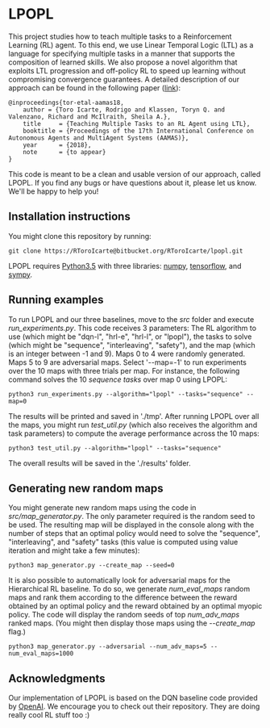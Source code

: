 # LPOPL

This project studies how to teach multiple tasks to a Reinforcement Learning (RL) agent. To this end, we use Linear Temporal Logic (LTL) as a language for specifying multiple tasks in a manner that supports the composition of learned skills. We also propose a novel algorithm that exploits LTL progression and off-policy RL to speed up learning without compromising convergence guarantees. A detailed description of our approach can be found in the following paper ([link](http://www.cs.toronto.edu/~rntoro/docs/LPOPL.pdf)):

    @inproceedings{tor-etal-aamas18,
        author = {Toro Icarte, Rodrigo and Klassen, Toryn Q. and Valenzano, Richard and McIlraith, Sheila A.},
        title     = {Teaching Multiple Tasks to an RL Agent using LTL},
        booktitle = {Proceedings of the 17th International Conference on Autonomous Agents and MultiAgent Systems (AAMAS)},
        year      = {2018},
        note      = {to appear}
    }

This code is meant to be a clean and usable version of our approach, called LPOPL. If you find any bugs or have questions about it, please let us know. We'll be happy to help you!


## Installation instructions

You might clone this repository by running:

    git clone https://RToroIcarte@bitbucket.org/RToroIcarte/lpopl.git

LPOPL requires [Python3.5](https://www.python.org/) with three libraries: [numpy](http://www.numpy.org/), [tensorflow](https://www.tensorflow.org/), and [sympy](http://www.sympy.org). 


## Running examples

To run LPOPL and our three baselines, move to the *src* folder and execute *run_experiments.py*. This code receives 3 parameters: The RL algorithm to use (which might be "dqn-l", "hrl-e", "hrl-l", or "lpopl"), the tasks to solve (which might be "sequence", "interleaving", "safety"), and the map (which is an integer between -1 and 9). Maps 0 to 4 were randomly generated. Maps 5 to 9 are adversarial maps. Select '--map=-1' to run experiments over the 10 maps with three trials per map. For instance, the following command solves the 10 *sequence tasks* over map 0 using LPOPL:

    python3 run_experiments.py --algorithm="lpopl" --tasks="sequence" --map=0

The results will be printed and saved in './tmp'. After running LPOPL over all the maps, you might run *test_util.py* (which also receives the algorithm and task parameters) to compute the average performance across the 10 maps:

    python3 test_util.py --algorithm="lpopl" --tasks="sequence"

The overall results will be saved in the './results' folder.

## Generating new random maps

You might generate new random maps using the code in *src/map_generator.py*. The only parameter required is the random seed to be used. The resulting map will be displayed in the console along with the number of steps that an optimal policy would need to solve the "sequence", "interleaving", and "safety" tasks (this value is computed using value iteration and might take a few minutes):

    python3 map_generator.py --create_map --seed=0

It is also possible to automatically look for adversarial maps for the Hierarchical RL baseline. To do so, we generate *num_eval_maps* random maps and rank them according to the difference between the reward obtained by an optimal policy and the reward obtained by an optimal myopic policy. The code will display the random seeds of top *num_adv_maps* ranked maps. (You might then display those maps using the *--create_map* flag.)

    python3 map_generator.py --adversarial --num_adv_maps=5 --num_eval_maps=1000

## Acknowledgments

Our implementation of LPOPL is based on the DQN baseline code provided by [OpenAI](https://github.com/openai/baselines). We encourage you to check out their repository. They are doing really cool RL stuff too :)